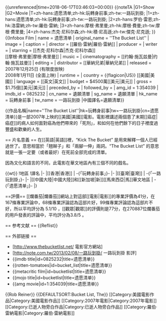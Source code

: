 {{unreferenced|time=2018-06-17T03:46:03+00:00}}
{{noteTA
|G1=Show
|G2=Movie
|T=zh-hans:遗愿清单;zh-hk:玩轉身前事;zh-tw:一路玩到掛;
|1=zh-hans:遗愿清单;zh-hk:玩轉身前事;zh-tw:一路玩到掛;
|2=zh-hans:罗伯·雷恩;zh-hk:洛雷納;zh-tw:羅伯·雷納;
|3=zh-hans:摩根·弗里曼;zh-hk:摩根·費曼;zh-tw:摩根·費里曼;
|4=zh-hans:杰克·尼科尔森;zh-hk:積·尼高遜;zh-tw:傑克·尼克遜;
}}
{{Infobox Film
| name           = 遗愿清单
| original_name  = ''The Bucket List''
| image          = 
| caption        =
| director       = [[羅伯·雷納|羅伯·雷納]]
| producer       =
| writer         = 
| starring       = [[杰克·尼科尔森|杰克·尼科尔森]] <br /> [[摩根·弗里曼|摩根·弗里曼]]
| music          = 
| cinematography = [[约翰·施瓦兹曼|约翰·施瓦兹曼]]
| editing        = 
| distributor    = [[華納兄弟|華納兄弟]]
| released       = 2007年12月25日 (有限度放映) <br /> 2008年1月11日 (全面上映)
| runtime        = 
| country        = {{flagicon|US}} [[美國|美國]]
| language       = [[英文|英文]]
| budget         = $4500萬[[美元|美元]]
| gross          = $1.75億[[美元|美元]]
| preceded_by    = 
| followed_by    = 
| amg_id         = 1:354039
| imdb_id        = 0825232
| cn_name            = 遺願清單
| sg_name            = 遺願清單
| hk_name            = 玩轉身前事
| tw_name            = 一路玩到掛
|中國譯名=遺願清單}}

{{作品名稱|name=''The Bucket List''|hk=玩轉身前事|tw=一路玩到掛|cn=遗愿清单}}是一部2007年上映的[[美國|美國]]電影。電影裡講述兩個患了末期[[癌症|癌症]]的病人如何面對癌為他們帶來的「死刑」，和如何在他們餘下的日子裡度過豐盛和歡樂的人生。

== 片名意義 ==
在[[英語|英語]]裡，“Kick The Bucket” 是用來解釋一個人已經過世了。意思相當於「翹辮子」和「兩腳一伸」兩詞。“The Bucket List” 的意思就是一張一定要（或者最好）在死前全部完成的清單。

因為文化和語言的不同，此電影在華文地區內有三個不同的戲名。

{{wt}}
!地區
!譯名
|-
|[[香港|香港]]
| -{「玩轉身前事」}-
|-
|[[臺灣|臺灣]]
| -{「一路玩到掛」}-
|-
|[[中國大陸|中國大陸]]和[[新加坡|新]][[馬來西亞|馬]]華文地區
| -{「遗愿清单」}-
|}

==評價==
[[爛番茄|爛番茄]]網站上對這部[[電影|電影]]的專業評價為41分，在167條專業評論中，68條專業評論認為這部片好，99條專業評論認為這部片不好，所以平均評分為 5.1/10 ，[[觀眾|觀眾]]的評價則是77分，在270887位爛番茄的用戶發表的評論中，平均評分為3.8/5 。

== 参考文献 ==
{{Reflist}}

== 外部链接 ==
* [http://www.thebucketlist.net/ 電影官方網站]
* [http://note.com.tw/2013/02/08/一路玩到掛/ 一路玩到掛 影評]
* {{imdb title|id=0825232|title=遗愿清单}}
* {{rotten-tomatoes|id=bucket_list|title=遗愿清单}}
* {{metacritic film|id=bucketlist|title=遗愿清单}}
* {{mojo title|id=bucketlist|title=遗愿清单}}
* {{amg movie|id=1:354039|title=遗愿清单}}

{{Rob Reiner}}
{{DEFAULTSORT:Bucket List, The}}
[[Category:美國電影作品|Category:美國電影作品]]
[[Category:2007年電影|Category:2007年電影]]
[[Category:已逝人物旁白作品|Category:已逝人物旁白作品]]
[[Category:羅伯·雷納電影|Category:羅伯·雷納電影]]